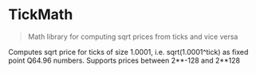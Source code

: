 # TickMath

> Math library for computing sqrt prices from ticks and vice versa

Computes sqrt price for ticks of size 1.0001, i.e. sqrt(1.0001^tick) as fixed point Q64.96 numbers. Supports prices between 2**-128 and 2**128
